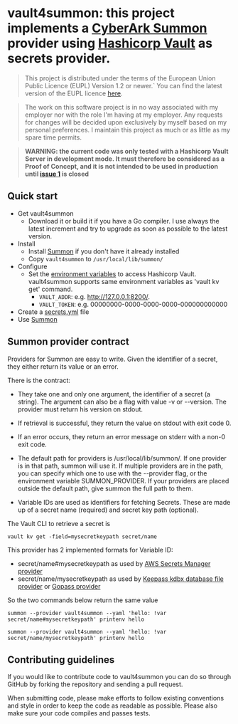 # vault4summon: this project implements a [CyberArk Summon][summon website] provider using [Hashicorp Vault][Hashicorp Vault] as secrets provider.
>This project is distributed under the terms of the European Union Public Licence (EUPL) Version 1.2 or newer.`
You can find the latest version of the EUPL licence [here][EUPL].

> The work on this software project is in no way associated with my employer nor with the role I'm having at my employer. Any requests for changes will be decided upon exclusively by myself based on my personal preferences. I maintain this project as much or as little as my spare time permits.

>**WARNING: the current code was only tested with a Hashicorp Vault Server in development mode.
It must therefore be considered as a Proof of Concept, and it is not intended to be used in production
until [issue 1](https://github.com/bdhave/vault4summon/issues/1#issue-798122084) is  closed**

## Quick start

* Get vault4summon
  * Download it or build it if you have a Go compiler. I use always the latest increment and try to upgrade as soon as possible to the latest version. 
* Install
  * Install [Summon][summon website] if you don't have it already installed
  * Copy `vault4summon` to `/usr/local/lib/summon/`
* Configure
  * Set the [environment variables](https://www.vaultproject.io/docs/commands#environment-variables)
    to access Hashicorp Vault. vault4summon supports same environment variables as 'vault kv get' command.
    * `VAULT_ADDR`: e.g. http://127.0.0.1:8200/.
    * `VAULT_TOKEN`: e.g. 00000000-0000-0000-0000-000000000000
* Create a [secrets.yml](secrets.yml) file
* Use [Summon][summon website]
## Summon provider contract

Providers for Summon are easy to write. Given the identifier of a secret, they either return its value or an error.

There is the contract:

* They take one and only one argument, the identifier of a secret (a string). The argument can also be a flag with value
  -v or --version. The provider must return his version on stdout.

* If retrieval is successful, they return the value on stdout with exit code 0.

* If an error occurs, they return an error message on stderr with a non-0 exit code.

* The default path for providers is /usr/local/lib/summon/. If one provider is in that path, summon will use it. If
  multiple providers are in the path, you can specify which one to use with the --provider flag, or the environment
  variable SUMMON_PROVIDER. If your providers are placed outside the default path, give summon the full path to them.

* Variable IDs are used as identifiers for fetching Secrets. These are made up of a secret name (required) and secret
  key path (optional).

The Vault CLI to retrieve a secret is

`vault kv get -field=mysecretkeypath secret/name`

This provider has 2 implemented formats for Variable ID:

* secret/name#mysecretkeypath as used
  by [AWS Secrets Manager provider][AWS-summon]
* secret/name/mysecretkeypath as used
  by [Keepass kdbx database file provider][Keepass] or [Gopass provider][Gopass]

So the two commands below return the same value

`
summon --provider vault4summon --yaml 'hello: !var secret/name#mysecretkeypath' printenv hello
`

`
summon --provider vault4summon --yaml 'hello: !var secret/name/mysecretkeypath' printenv hello
`

## Contributing guidelines

If you would like to contribute code to vault4summon you can do so through GitHub by forking the repository and sending
a pull request.

When submitting code, please make efforts to follow existing conventions and style in order to keep the code as readable
as possible. Please also make sure your code compiles and passes tests.

[go language]: https://go.dev/
[summon website]: https://cyberark.github.io/summon/
[Hashicorp Vault]: https://www.vaultproject.io/
[AWS-summon]: https://github.com/cyberark/summon-aws-secrets
[Keepass]: https://github.com/mskarbek/summon-keepass
[Gopass]: https://github.com/gopasspw/gopass-summon-provider
[EUPL]: https://ec.europa.eu/isa2/solutions/european-union-public-licence-eupl_en/
